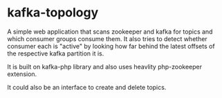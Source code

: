 kafka-topology
==============

A simple web application that scans zookeeper and kafka for topics and which consumer groups consume them.
It also tries to detect whether consumer each is "active" by looking how far behind the latest offsets of the respective kafka partition it is. 

It is built on kafka-php library and also uses heavlity php-zookeeper extension.

It could also be an interface to create and delete topics.


